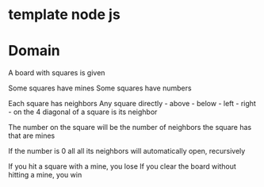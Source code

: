 # template node js

# Domain

A board with squares is given

Some squares have mines
Some squares have numbers

Each square has neighbors
Any square directly - above - below - left - right - on the 4 diagonal
of a square is its neighbor

The number on the square will be the number of neighbors the square has that are mines

If the number is 0 all all its neighbors will automatically open, recursively

If you hit a square with a mine, you lose
If you clear the board without hitting a mine, you win
